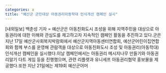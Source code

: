 ```yaml
---
categories: a
title: "예산군 군민대상 아동권리아동학대 인식개선 캠페인 실시"
---
```

[내외일보] 백춘성 기자 = 예산군은 아동친화도시 조성을 위해 지역주민을 대상으로 아동권리에 대한 이해와 관심도를 제고하고자 지속적인 캠페인 활동을 추진하고 있다.군은 지난 17일 예산군사회복지박람회에서 예산군지역아동센터연합회, 예산군어린이집연합회와 함께 부스를 운영해 관람객을 대상으로 아동친화도시 조성 및 아동권리(아동학대) 인식개선 캠페인을 실시했다.이날 캠페인에서는 아동권리 메시지나무 만들기와 아동권리알기 다트 게임 등을 진행했으며, 관련 리플렛과 유니세프 아동권리협약 홍보물을 제공했다.또한 지난 21일에는 제19회 예산군어머